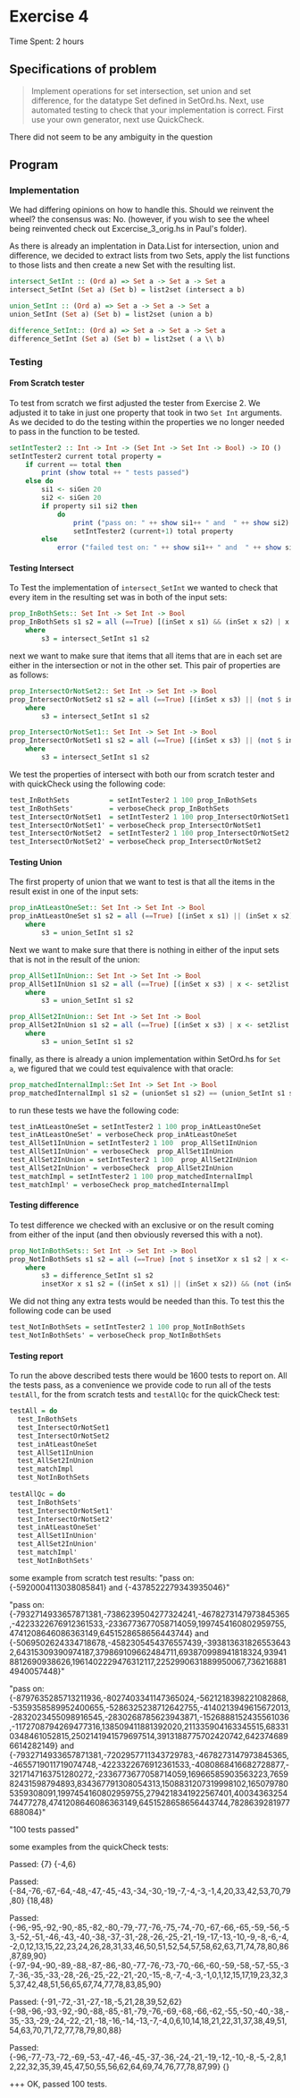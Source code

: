 # Exercise 4 #
Time Spent: 2 hours

## Specifications of problem ##
> Implement operations for set intersection, set union and set difference, for the datatype Set defined in SetOrd.hs. 
> Next, use automated testing to check that your implementation is correct. First use your own generator, next use QuickCheck.

There did not seem to be any ambiguity in the question

## Program
### Implementation

We had differing opinions on how to handle this. Should we reinvent the wheel? the consensus was: No. (however, if you wish to see the wheel being reinvented check out Excercise_3_orig.hs in Paul's folder).

As there is already an implentation in Data.List for intersection, union and difference, we decided to extract lists from two Sets, apply the list functions to those lists and then create a new Set with the resulting list.

```` haskell
intersect_SetInt :: (Ord a) => Set a -> Set a -> Set a
intersect_SetInt (Set a) (Set b) = list2set (intersect a b)

union_SetInt :: (Ord a) => Set a -> Set a -> Set a
union_SetInt (Set a) (Set b) = list2set (union a b)

difference_SetInt:: (Ord a) => Set a -> Set a -> Set a
difference_SetInt (Set a) (Set b) = list2set ( a \\ b)
````
### Testing
#### From Scratch tester
To test from scratch we first adjusted the tester from Exercise 2. We adjusted it to take in just one property that took in two `Set Int` arguments.  As we decided to do the testing within the properties we no longer needed to pass in the function to be tested.

````haskell 
setIntTester2 :: Int -> Int -> (Set Int -> Set Int -> Bool) -> IO ()
setIntTester2 current total property = 
    if current == total then 
        print (show total ++ " tests passed")
    else do
        si1 <- siGen 20        
        si2 <- siGen 20
        if property si1 si2 then
            do 
                print ("pass on: " ++ show si1++ " and  " ++ show si2)
                setIntTester2 (current+1) total property
        else 
            error ("failed test on: " ++ show si1++ " and  " ++ show si2)
````

#### Testing Intersect
To Test the implementation of `intersect_SetInt` we wanted to check that every item in the resulting set was in both of the input sets:

```` haskell
prop_InBothSets:: Set Int -> Set Int -> Bool
prop_InBothSets s1 s2 = all (==True) [(inSet x s1) && (inSet x s2) | x <- set2list s3  ]
    where 
        s3 = intersect_SetInt s1 s2
````

next we want to make sure that items that all items that are in each set are either in the intersection or not in the other set.  This pair of properties are as follows:

```` haskell
prop_IntersectOrNotSet2:: Set Int -> Set Int -> Bool
prop_IntersectOrNotSet2 s1 s2 = all (==True) [(inSet x s3) || (not $ inSet x s2) | x <- set2list s1  ]
    where 
        s3 = intersect_SetInt s1 s2

prop_IntersectOrNotSet1:: Set Int -> Set Int -> Bool
prop_IntersectOrNotSet1 s1 s2 = all (==True) [(inSet x s3) || (not $ inSet x s1) | x <- set2list s2  ]
    where 
        s3 = intersect_SetInt s1 s2
````

We test the properties of intersect with both our from scratch tester and with quickCheck using the following code:

```` haskell
test_InBothSets          = setIntTester2 1 100 prop_InBothSets
test_InBothSets'         = verboseCheck prop_InBothSets
test_IntersectOrNotSet1  = setIntTester2 1 100 prop_IntersectOrNotSet1
test_IntersectOrNotSet1' = verboseCheck prop_IntersectOrNotSet1
test_IntersectOrNotSet2  = setIntTester2 1 100 prop_IntersectOrNotSet2
test_IntersectOrNotSet2' = verboseCheck prop_IntersectOrNotSet2
````
#### Testing Union
The first property of union that we want to test is that all the items in the result exist in one of the input sets:

```` haskell
prop_inAtLeastOneSet:: Set Int -> Set Int -> Bool
prop_inAtLeastOneSet s1 s2 = all (==True) [(inSet x s1) || (inSet x s2) | x <- set2list s3  ]
    where 
        s3 = union_SetInt s1 s2
````

Next we want to make sure that there is nothing in either of the input sets that is not in the result of the union:

```` haskell
prop_AllSet1InUnion:: Set Int -> Set Int -> Bool
prop_AllSet1InUnion s1 s2 = all (==True) [(inSet x s3) | x <- set2list s1  ]
    where 
        s3 = union_SetInt s1 s2

prop_AllSet2InUnion:: Set Int -> Set Int -> Bool
prop_AllSet2InUnion s1 s2 = all (==True) [(inSet x s3) | x <- set2list s2  ]
    where 
        s3 = union_SetInt s1 s2
````

finally, as there is already a union implementation within SetOrd.hs for `Set a`, we figured that we could test equivalence with that oracle:

```` haskell
prop_matchedInternalImpl::Set Int -> Set Int -> Bool
prop_matchedInternalImpl s1 s2 = (unionSet s1 s2) == (union_SetInt s1 s2)
````

to run these tests we have the following code:

```` haskell
test_inAtLeastOneSet = setIntTester2 1 100 prop_inAtLeastOneSet
test_inAtLeastOneSet' = verboseCheck prop_inAtLeastOneSet
test_AllSet1InUnion = setIntTester2 1 100  prop_AllSet1InUnion
test_AllSet1InUnion' = verboseCheck  prop_AllSet1InUnion
test_AllSet2InUnion = setIntTester2 1 100  prop_AllSet2InUnion
test_AllSet2InUnion' = verboseCheck  prop_AllSet2InUnion
test_matchImpl = setIntTester2 1 100 prop_matchedInternalImpl
test_matchImpl' = verboseCheck prop_matchedInternalImpl
````
#### Testing difference

To test difference we checked with an exclusive or on the result coming from either of the input (and then obviously reversed this with a not).

```` haskell
prop_NotInBothSets:: Set Int -> Set Int -> Bool
prop_NotInBothSets s1 s2 = all (==True) [not $ insetXor x s1 s2 | x <- set2list s3  ]
    where 
        s3 = difference_SetInt s1 s2
        insetXor x s1 s2 = ((inSet x s1) || (inSet x s2)) && (not (inSet x s1) && (inSet x s2))
````

We did not thing any extra tests would be needed than this.
To test this the following code can be used

```` haskell
test_NotInBothSets = setIntTester2 1 100 prop_NotInBothSets
test_NotInBothSets' = verboseCheck prop_NotInBothSets
````

#### Testing report
To run the above described tests there would be 1600 tests to report on. All the tests pass, as a convenience we provide code to run all of the tests `testAll`, for the from scratch tests and `testAllQc` for the quickCheck test:

```` haskell
testAll = do
  test_InBothSets
  test_IntersectOrNotSet1
  test_IntersectOrNotSet2
  test_inAtLeastOneSet 
  test_AllSet1InUnion
  test_AllSet2InUnion
  test_matchImpl
  test_NotInBothSets
  
testAllQc = do
  test_InBothSets'
  test_IntersectOrNotSet1'
  test_IntersectOrNotSet2'
  test_inAtLeastOneSet'
  test_AllSet1InUnion'
  test_AllSet2InUnion'
  test_matchImpl'
  test_NotInBothSets'
````

some example from scratch test results:
"pass on: {-5920004113038085841} and  {-4378522279343935046}"

"pass on: {-7932714933657871381,-7386239504277324241,-4678273147973845365,-4223322676912361533,-2336773677058714059,1997454160802959755,4741208646086363149,6451528658656443744} and  {-5069502624334718678,-4582305454376557439,-3938136318265536432,64315309390974187,379869109662484711,693870998941818324,939418812690938626,1961402229476312117,2252990631889950067,7362168814940057448}"

"pass on: {-8797635285713211936,-8027403341147365024,-5621218398221082868,-5359358589952400655,-5286325238712642755,-4140213949615672013,-2832023455098916545,-2830268785623943871,-1526888152435561036,-1172708794269477316,138509411881392020,211335904163345515,683310348461052815,2502141941579697514,3913188775702420742,6423746896614282149} and  {-7932714933657871381,-7202957711343729783,-4678273147973845365,-4655719011719074748,-4223322676912361533,-4080868416682728877,-3217147163751280272,-2336773677058714059,16966585903563223,765982431598794893,834367791308054313,1508831207319998102,1650797805359308091,1997454160802959755,2794218341922567401,4003436325474477278,4741208646086363149,6451528658656443744,7828639281977688084}"

"100 tests passed"

some examples from the quickCheck tests:

Passed:
{7}
{-4,6}

Passed:
{-84,-76,-67,-64,-48,-47,-45,-43,-34,-30,-19,-7,-4,-3,-1,4,20,33,42,53,70,79,80}
{18,48}

Passed:
{-96,-95,-92,-90,-85,-82,-80,-79,-77,-76,-75,-74,-70,-67,-66,-65,-59,-56,-53,-52,-51,-46,-43,-40,-38,-37,-31,-28,-26,-25,-21,-19,-17,-13,-10,-9,-8,-6,-4,-2,0,12,13,15,22,23,24,26,28,31,33,46,50,51,52,54,57,58,62,63,71,74,78,80,86,87,89,90}
{-97,-94,-90,-89,-88,-87,-86,-80,-77,-76,-73,-70,-66,-60,-59,-58,-57,-55,-37,-36,-35,-33,-28,-26,-25,-22,-21,-20,-15,-8,-7,-4,-3,-1,0,1,12,15,17,19,23,32,35,37,42,48,51,56,65,67,74,77,78,83,85,90}

Passed:
{-91,-72,-31,-27,-18,-5,21,28,39,52,62}
{-98,-96,-93,-92,-90,-88,-85,-81,-79,-76,-69,-68,-66,-62,-55,-50,-40,-38,-35,-33,-29,-24,-22,-21,-18,-16,-14,-13,-7,-4,0,6,10,14,18,21,22,31,37,38,49,51,54,63,70,71,72,77,78,79,80,88}

Passed:
{-96,-77,-73,-72,-69,-53,-47,-46,-45,-37,-36,-24,-21,-19,-12,-10,-8,-5,-2,8,12,22,32,35,39,45,47,50,55,56,62,64,69,74,76,77,78,87,99}
{}

+++ OK, passed 100 tests.